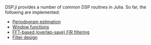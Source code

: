 DSP.jl provides a number of common DSP routines in Julia.  So far, the following are implemented:

- [Periodogram estimation](http://dspjl.readthedocs.org/en/latest/periodogram.html)
- [Window functions](http://dspjl.readthedocs.org/en/latest/windows.html)
- [FFT-based (overlap-save) FIR filtering](http://dspjl.readthedocs.org/en/latest/fftfilt.html)
- [Filter design](http://dspjl.readthedocs.org/en/latest/filterdesign.html)
